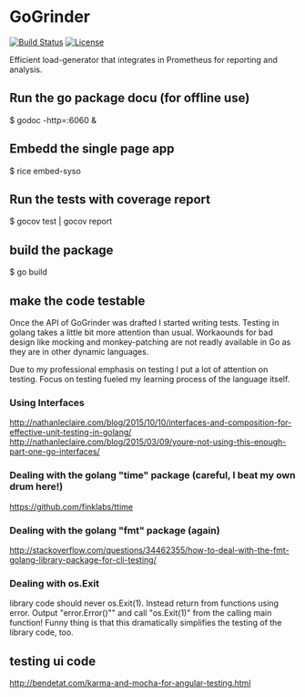 # GoGrinder

[![Build Status](https://travis-ci.org/finklabs/GoGrinder.svg?branch=master)](https://travis-ci.org/finklabs/GoGrinder)
[![License](http://img.shields.io/badge/license-MIT-yellowgreen.svg)](MIT_LICENSE)

Efficient load-generator that integrates in Prometheus for reporting and analysis.


## Run the go package docu (for offline use)

$ godoc -http=:6060 &


## Embedd the single page app

$ rice embed-syso


## Run the tests with coverage report

$ gocov test | gocov report


## build the package

$ go build


## make the code testable
Once the API of GoGrinder was drafted I started writing tests. Testing in golang takes a little bit more attention than usual. Workaounds for bad design like mocking and monkey-patching are not readly available in Go as they are in other dynamic languages.

Due to my professional emphasis on testing I put a lot of attention on testing. Focus on testing fueled my learning process of the language itself.

### Using Interfaces
http://nathanleclaire.com/blog/2015/10/10/interfaces-and-composition-for-effective-unit-testing-in-golang/
http://nathanleclaire.com/blog/2015/03/09/youre-not-using-this-enough-part-one-go-interfaces/

### Dealing with the golang "time" package (careful, I beat my own drum here!)
https://github.com/finklabs/ttime

### Dealing with the golang "fmt" package (again)
http://stackoverflow.com/questions/34462355/how-to-deal-with-the-fmt-golang-library-package-for-cli-testing/

### Dealing with os.Exit
library code should never os.Exit(1). Instead return from functions using error. Output "error.Error()"" and call "os.Exit(1)" from the calling main function! Funny thing is that this dramatically simplifies the testing of the library code, too.


## testing ui code
http://bendetat.com/karma-and-mocha-for-angular-testing.html
